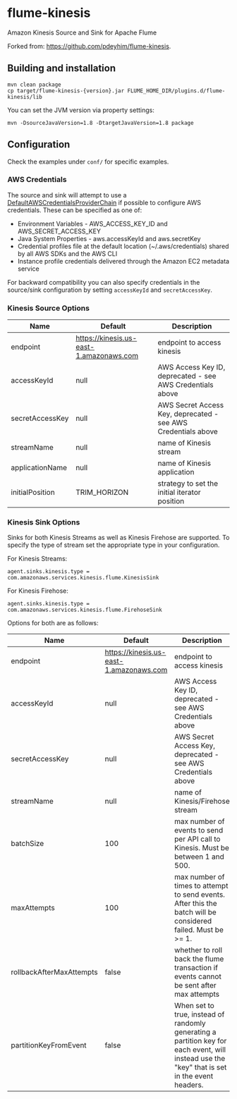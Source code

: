 # flume-kinesis

Amazon Kinesis Source and Sink for Apache Flume


Forked from: https://github.com/pdeyhim/flume-kinesis.

## Building and installation

```
mvn clean package
cp target/flume-kinesis-{version}.jar FLUME_HOME_DIR/plugins.d/flume-kinesis/lib
```

You can set the JVM version via property settings:
```
mvn -DsourceJavaVersion=1.8 -DtargetJavaVersion=1.8 package
```

## Configuration

Check the examples under `conf/` for specific examples.

### AWS Credentials

The source and sink will attempt to use a [DefaultAWSCredentialsProviderChain](http://docs.aws.amazon.com/AWSJavaSDK/latest/javadoc/com/amazonaws/auth/DefaultAWSCredentialsProviderChain.html#DefaultAWSCredentialsProviderChain)
if possible to configure AWS credentials.  These can be specified as one of:

* Environment Variables - AWS_ACCESS_KEY_ID and AWS_SECRET_ACCESS_KEY
* Java System Properties - aws.accessKeyId and aws.secretKey
* Credential profiles file at the default location (~/.aws/credentials) shared by all AWS SDKs and the AWS CLI
* Instance profile credentials delivered through the Amazon EC2 metadata service

For backward compatibility you can also specify credentials in the source/sink configuration by setting `accessKeyId` and `secretAccessKey`.

### Kinesis Source Options

|Name|Default|Description|
-------|-----------|-------------|
|endpoint|https://kinesis.us-east-1.amazonaws.com|endpoint to access kinesis|
|accessKeyId|null|AWS Access Key ID, deprecated - see AWS Credentials above|
|secretAccessKey|null|AWS Secret Access Key, deprecated - see AWS Credentials above|
|streamName|null|name of Kinesis stream|
|applicationName|null|name of Kinesis application|
|initialPosition|TRIM_HORIZON|strategy to set the initial iterator position|

### Kinesis Sink Options

Sinks for both Kinesis Streams as well as Kinesis Firehose are supported.  To specify the type of stream set the appropriate type in your configuration.

For Kinesis Streams:
```
agent.sinks.kinesis.type = com.amazonaws.services.kinesis.flume.KinesisSink
```

For Kinesis Firehose:
```
agent.sinks.kinesis.type = com.amazonaws.services.kinesis.flume.FirehoseSink
```

Options for both are as follows:

|Name|Default|Description|
-------|-----------|-------------|
|endpoint|https://kinesis.us-east-1.amazonaws.com|endpoint to access kinesis|
|accessKeyId|null|AWS Access Key ID, deprecated - see AWS Credentials above|
|secretAccessKey|null|AWS Secret Access Key, deprecated - see AWS Credentials above|
|streamName|null|name of Kinesis/Firehose stream|
|batchSize|100|max number of events to send per API call to Kinesis.  Must be between 1 and 500.|
|maxAttempts|100|max number of times to attempt to send events.  After this the batch will be considered failed.  Must be >= 1.|
|rollbackAfterMaxAttempts|false|whether to roll back the flume transaction if events cannot be sent after max attempts|
|partitionKeyFromEvent|false|When set to true, instead of randomly generating a partition key for each event, will instead use the "key" that is set in the event headers.|
